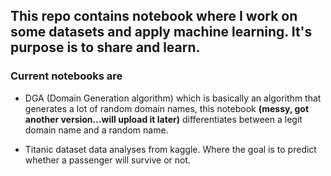 ## This repo contains notebook where I work on some datasets and apply machine learning. It's purpose is to share and learn.


### Current notebooks are 
- DGA (Domain Generation algorithm) which is basically an algorithm that generates a lot of random domain names, this notebook **(messy, got another version...will upload it later)** differentiates between a legit domain name and a random name.

- Titanic dataset data analyses from kaggle. Where the goal is to predict whether a passenger will survive or not.

